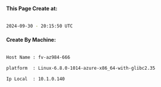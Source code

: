 
   
#### This Page Create at:

```bash

2024-09-30 - 20:15:50 UTC

```

#### Create By Machine:

```bash

Host Name : fv-az984-666

platform  : Linux-6.8.0-1014-azure-x86_64-with-glibc2.35

Ip Local  : 10.1.0.140

```

